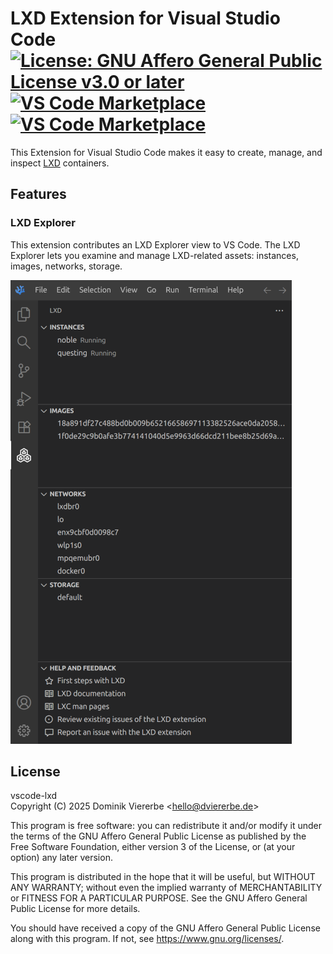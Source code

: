 # LXD Extension for Visual Studio Code [![License: GNU Affero General Public License v3.0 or later](https://img.shields.io/badge/License-AGPL--3.0--or--later-informational)](https://github.com/dviererbe/vscode-lxd/blob/main/LICENSE.md) [![VS Code Marketplace](https://img.shields.io/visual-studio-marketplace/v/dviererbe.vscode-lxd?label=VS%20Code%20Marketplace)](https://marketplace.visualstudio.com/items?itemName=dviererbe.vscode-lxd) [![VS Code Marketplace](https://img.shields.io/open-vsx/v/dviererbe/vscode-lxd?logo=vscodium&label=Open%20VSX%20Registry)](https://open-vsx.org/extension/dviererbe/vscode-lxd)

This Extension for Visual Studio Code makes it easy to create, manage, and inspect [LXD](https://canonical.com/lxd) containers.

## Features

### LXD Explorer

This extension contributes an LXD Explorer view to VS Code. The LXD Explorer lets you examine and manage LXD-related assets: instances, images, networks, storage.

![Screenshot of the LXD Explorer](resources/readme/lxd-explorer-view.png)

## License

vscode-lxd    
Copyright (C) 2025 Dominik Viererbe \<hello@dviererbe.de\>

This program is free software: you can redistribute it and/or modify
it under the terms of the GNU Affero General Public License as
published by the Free Software Foundation, either version 3 of the
License, or (at your option) any later version.

This program is distributed in the hope that it will be useful,
but WITHOUT ANY WARRANTY; without even the implied warranty of
MERCHANTABILITY or FITNESS FOR A PARTICULAR PURPOSE.  See the
GNU Affero General Public License for more details.

You should have received a copy of the GNU Affero General Public License
along with this program.  If not, see <https://www.gnu.org/licenses/>.

